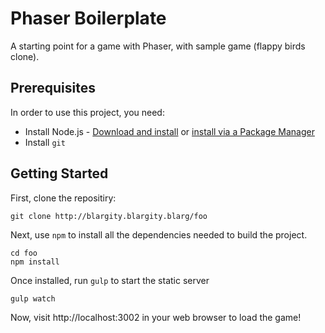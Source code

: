 # Phaser Boilerplate

A starting point for a game with Phaser, with sample game (flappy birds clone).


## Prerequisites

In order to use this project, you need:

 * Install Node.js - [Download and install][1]  or [install via a Package Manager][2]
 * Install `git`


## Getting Started

First, clone the repositiry:
```
git clone http://blargity.blargity.blarg/foo
```

Next, use `npm` to install all the dependencies needed to build the project.
```
cd foo
npm install
```

Once installed, run `gulp` to start the static server
```
gulp watch
```

Now, visit http://localhost:3002 in your web browser to load the game!


[1]: http://nodejs.org/
[2]: https://github.com/joyent/node/wiki/Installing-Node.js-via-package-manager